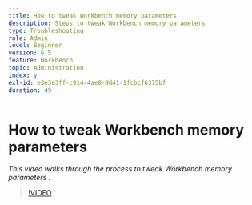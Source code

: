```yaml
---
title: How to tweak Workbench memory parameters
description: Steps to tweak Workbench memory parameters
type: Troubleshooting
role: Admin
level: Beginner
version: 6.5
feature: Workbench
topic: Administration
index: y
exl-id: e3e3e3ff-c914-4ae0-9d41-1fcbcf6375bf
duration: 49
---
```

# How to tweak Workbench memory parameters

*This video walks through the process to tweak Workbench memory parameters .*

>[!VIDEO](https://video.tv.adobe.com/v/335509?quality=12&learn=on)
